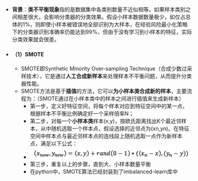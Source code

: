 - **背景**：**类不平衡现象**指的是数据集中各类别数量不近似相等。如果样本类别之间相差很大，会影响分类器的分类效果。假设小样本数据数量极少，如仅占总体的1%，则即使小样本被错误地全部识别为大样本，在经验风险最小化策略下的分类器识别准确率仍能达到99%，但由于没有学习到小样本的特征，实际分类效果就会很差。
- #### （1）SMOTE
	- SMOTE即Synthetic Minority Over-sampling Technique（合成少数过采样技术），它是通过**人工合成新样本**来处理样本不平衡问题，从而提升分类器性能。
	- SMOTE方法是基于**插值**的方法，它可以**为小样本类合成新的样本**，主要流程为：（SMOTE通过在小样本类中的样本之间进行插值来生成新样本）
		- 第一步，定义好特征空间，将每个样本对应到特征空间中的某一点，根据样本不平衡比例确定好一个采样倍率N；
		- 第二步，对每一个**小样本类**样本(x,y)，按欧氏距离找出K个最近邻样本，从中随机选取一个样本点，假设选择的近邻点为(xn,yn)。在特征空间中样本点与最近邻样本点的连线段上随机选取一点作为新样本点，满足以下公式：
		- ![image.png](../assets/image_1702263745482_0.png)
		- 第三步，重复以上的步骤，直到大、小样本数量平衡
		- 在python中，SMOTE算法已经封装到了imbalanced-learn库中